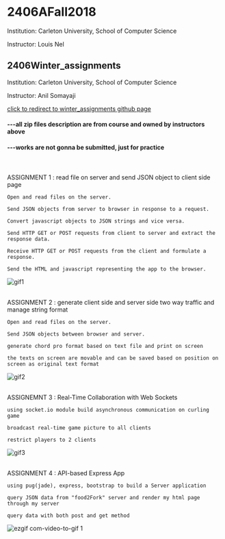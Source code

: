 # 2406AFall2018
Institution: Carleton University, School of Computer Science

Instructor: Louis Nel


## 2406Winter_assignments 
Institution: Carleton University, School of Computer Science

Instructor: Anil Somayaji

[click to redirect to winter_assignments github page](./2406Winter_assignments)

#### ---all zip files description are from course and owned by instructors above

#### ---works are not gonna be submitted, just for practice



<br/>
<br/>
ASSIGNMENT 1 :  read file on server and send JSON object to client side page

	Open and read files on the server.

	Send JSON objects from server to browser in response to a request.

	Convert javascript objects to JSON strings and vice versa. 

	Send HTTP GET or POST requests from client to server and extract the response data.

	Receive HTTP GET or POST requests from the client and formulate a response. 

	Send the HTML and javascript representing the app to the browser.
	
	


![gif1](https://user-images.githubusercontent.com/38830527/47385550-6163a380-d6d8-11e8-9bdf-b8b23b89fddc.gif)

<br/>
ASSIGNMENT 2 :  generate client side and server side two way traffic and manage string format

	Open and read files on the server.

	Send JSON objects between browser and server.

	generate chord pro format based on text file and print on screen

	the texts on screen are movable and can be saved based on position on screen as original text format



![gif2](https://user-images.githubusercontent.com/38830527/47385640-996ae680-d6d8-11e8-8539-748f540e591b.gif)

<br/>
ASSIGNEMNT 3 :  Real-Time Collaboration with Web Sockets

	using socket.io module build asynchronous communication on curling game

	broadcast real-time game picture to all clients

	restrict players to 2 clients

![gif3](https://user-images.githubusercontent.com/38830527/47385651-a2f44e80-d6d8-11e8-84be-7c8c04d8260a.gif)

<br/>
ASSIGNMENT 4 : API-based Express App

	using pug(jade), express, bootstrap to build a Server application
	
	query JSON data from "food2Fork" server and render my html page through my server
	
	query data with both post and get method

![ezgif com-video-to-gif 1](https://user-images.githubusercontent.com/38830527/48505165-679afa80-e814-11e8-8c46-801ccbd9faca.gif)

<br/>


